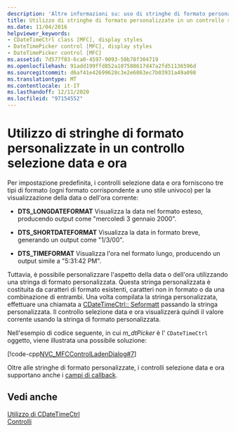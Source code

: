 ```yaml
---
description: 'Altre informazioni su: uso di stringhe di formato personalizzate in un controllo selezione data e ora'
title: Utilizzo di stringhe di formato personalizzate in un controllo selezione data e ora
ms.date: 11/04/2016
helpviewer_keywords:
- CDateTimeCtrl class [MFC], display styles
- DateTimePicker control [MFC], display styles
- DateTimePicker control [MFC]
ms.assetid: 7d577f03-6ca0-4597-9093-50b78f304719
ms.openlocfilehash: 91add199ffd852a107588617d47a2fd51136596d
ms.sourcegitcommit: d6af41e42699628c3e2e6063ec7b03931a49a098
ms.translationtype: MT
ms.contentlocale: it-IT
ms.lasthandoff: 12/11/2020
ms.locfileid: "97154552"
---
```

# <a name="using-custom-format-strings-in-a-date-and-time-picker-control"></a>Utilizzo di stringhe di formato personalizzate in un controllo selezione data e ora

Per impostazione predefinita, i controlli selezione data e ora forniscono tre tipi di formato (ogni formato corrispondente a uno stile univoco) per la visualizzazione della data o dell'ora corrente:

- **DTS_LONGDATEFORMAT** Visualizza la data nel formato esteso, producendo output come "mercoledì 3 gennaio 2000".

- **DTS_SHORTDATEFORMAT** Visualizza la data in formato breve, generando un output come "1/3/00".

- **DTS_TIMEFORMAT** Visualizza l'ora nel formato lungo, producendo un output simile a "5:31:42 PM".

Tuttavia, è possibile personalizzare l'aspetto della data o dell'ora utilizzando una stringa di formato personalizzata. Questa stringa personalizzata è costituita da caratteri di formato esistenti, caratteri non in formato o da una combinazione di entrambi. Una volta compilata la stringa personalizzata, effettuare una chiamata a [CDateTimeCtrl:: Seformatt](../mfc/reference/cdatetimectrl-class.md#setformat) passando la stringa personalizzata. Il controllo selezione data e ora visualizzerà quindi il valore corrente usando la stringa di formato personalizzata.

Nell'esempio di codice seguente, in cui *m_dtPicker* è l' `CDateTimeCtrl` oggetto, viene illustrata una possibile soluzione:

[!code-cpp[NVC_MFCControlLadenDialog#7](../mfc/codesnippet/cpp/using-custom-format-strings-in-a-date-and-time-picker-control_1.cpp)]

Oltre alle stringhe di formato personalizzate, i controlli selezione data e ora supportano anche i [campi di callback](../mfc/using-callback-fields-in-a-date-and-time-picker-control.md).

## <a name="see-also"></a>Vedi anche

[Utilizzo di CDateTimeCtrl](../mfc/using-cdatetimectrl.md)<br/>
[Controlli](../mfc/controls-mfc.md)
